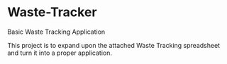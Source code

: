# Waste-Tracker
Basic Waste Tracking Application

This project is to expand upon the attached Waste Tracking spreadsheet and turn it into a proper application.
